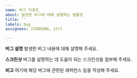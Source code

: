```yaml
---
name: 버그 리포트
about: 발견한 버그에 대해 설명하는 템플릿
title: ''
labels: bug
assignees: JIINSUNG, ztrl

---
```


**버그 설명**
발생한 버그 내용에 대해 설명해 주세요.

**스크린샷**
버그를 설명하는 데 도움이 되는 스크린샷을 첨부해 주세요.

**비고**
여기에 해당 버그에 관련된 레퍼런스 등을 작성해 주세요.
